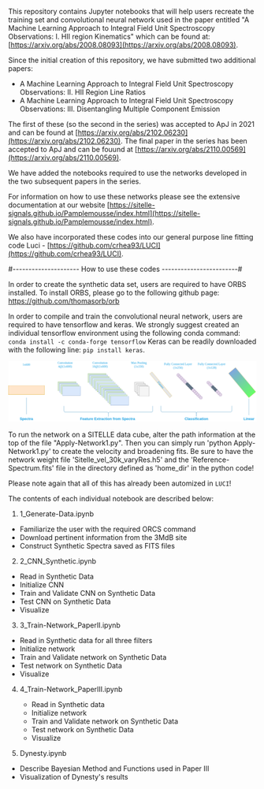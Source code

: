 This repository contains Jupyter notebooks that will help users recreate
the training set and convolutional neural network used in the paper entitled
"A Machine Learning Approach to Integral Field Unit Spectroscopy Observations:
I. HII region Kinematics" which can be found at: [https://arxiv.org/abs/2008.08093](https://arxiv.org/abs/2008.08093).

Since the initial creation of this repository, we have submitted two additional papers:
 - A Machine Learning Approach to Integral Field Unit Spectroscopy Observations: II. HII Region Line Ratios
 - A Machine Learning Approach to Integral Field Unit Spectroscopy Observations: III. Disentangling Multiple Component Emission

 The first of these (so the second in the series) was accepted to ApJ in 2021 and can be found at
 [https://arxiv.org/abs/2102.06230](https://arxiv.org/abs/2102.06230). The final paper in the series
 has been accepted to ApJ and can be fouund at [https://arxiv.org/abs/2110.00569](https://arxiv.org/abs/2110.00569).

 We have added the notebooks required to use the networks developed in the two
 subsequent papers in the series.

 For information on how to use these networks please see the extensive documentation
 at our website [https://sitelle-signals.github.io/Pamplemousse/index.html](https://sitelle-signals.github.io/Pamplemousse/index.html).

 We also have incorporated these codes into our general purpose line fitting code Luci -
 [https://github.com/crhea93/LUCI](https://github.com/crhea93/LUCI).


 #--------------------- How to use these codes ------------------------#



In order to create the synthetic data set, users are required to have ORBS installed.
To install ORBS, please  go to the following github page:
https://github.com/thomasorb/orb

In order to compile and train the convolutional neural network, users are required
to have tensorflow and keras. We strongly suggest created an individual tensorflow
environment using the following conda command: `conda install -c conda-forge tensorflow`
Keras can be readily downloaded with the following line: `pip install keras`.

![Convolutional Neural Network](/images/cnn.png)

To run the network on a SITELLE data cube, alter the path information at the top of the
file "Apply-Network1.py". Then you can simply run 'python Apply-Network1.py' to create
the velocity and broadening fits. Be sure to have the network weight file 'Sitelle_vel_30k_varyRes.h5'
and the 'Reference-Spectrum.fits' file
in the directory defined as 'home_dir' in the python code!

Please note again that all of this has already been automized in `LUCI`!


The contents of each individual notebook are described below:
1. 1_Generate-Data.ipynb
  - Familiarize the user with the required ORCS command
  - Download pertinent information from the 3MdB site
  - Construct Synthetic Spectra saved as FITS files

2. 2_CNN_Synthetic.ipynb
  - Read in Synthetic Data
  - Initialize CNN
  - Train and Validate CNN on Synthetic Data
  - Test CNN on Synthetic Data
  - Visualize

3. 3_Train-Network_PaperII.ipynb
  - Read in Synthetic data for all three filters
  - Initialize network
  - Train and Validate network on Synthetic Data
  - Test network on Synthetic Data
  - Visualize

4. 4_Train-Network_PaperIII.ipynb
    - Read in Synthetic data
    - Initialize network
    - Train and Validate network on Synthetic Data
    - Test network on Synthetic Data
    - Visualize

5. Dynesty.ipynb
  - Describe Bayesian Method and Functions used in Paper III
  - Visualization of Dynesty's results
